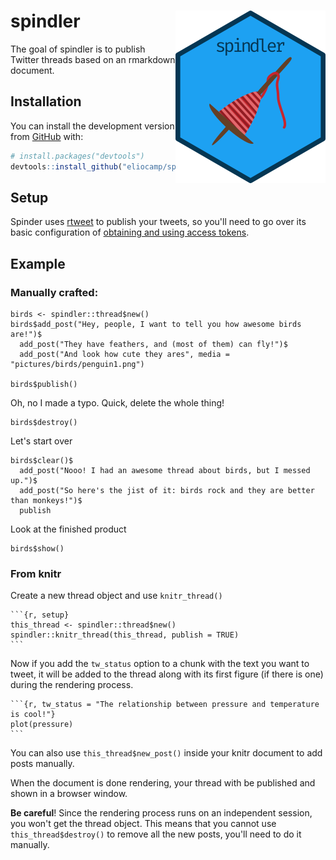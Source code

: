 
# spindler <img src='man/figures/logo.png' align="right" height="276" />

<!-- badges: start -->
<!-- badges: end -->

The goal of spindler is to publish Twitter threads based on an rmarkdown document. 

## Installation

You can install the development version from [GitHub](https://github.com) with:

<!-- the released version of spindler from [CRAN](https://CRAN.R-project.org) with:

``` r
install.packages("spindler")
```

And  --> 

``` r
# install.packages("devtools")
devtools::install_github("eliocamp/spindler")
```

## Setup

Spinder uses [rtweet](https://rtweet.info) to publish your tweets, so you'll need to 
go over its basic configuration of [obtaining and using access tokens](https://rtweet.info/articles/auth.html).

## Example

### Manually crafted:

```{r, eval=FALSE}
birds <- spindler::thread$new()
birds$add_post("Hey, people, I want to tell you how awesome birds are!")$
  add_post("They have feathers, and (most of them) can fly!")$
  add_post("And look how cute they ares", media = "pictures/birds/penguin1.png")

birds$publish()
```

Oh, no I made a typo. Quick, delete the whole thing!
```{r, eval=FALSE}
birds$destroy()
```

Let's start over

```{r, eval=FALSE}
birds$clear()$
  add_post("Nooo! I had an awesome thread about birds, but I messed up.")$
  add_post("So here's the jist of it: birds rock and they are better than monkeys!")$
  publish
```

Look at the finished product
```{r, eval=FALSE}
birds$show()
```

### From knitr

Create a new thread object and use `knitr_thread()` 

````
```{r, setup}
this_thread <- spindler::thread$new()
spindler::knitr_thread(this_thread, publish = TRUE)
```
````

Now if you add the `tw_status` option to a chunk with the text you want to tweet, 
it will be added to the thread along with its first figure (if there is one) during
the rendering process.

````
```{r, tw_status = "The relationship between pressure and temperature is cool!"}
plot(pressure)
```
````

You can also use `this_thread$new_post()` inside your knitr document to add posts 
manually. 

When the document is done rendering, your thread with be published and shown in a 
browser window. 

**Be careful**! Since the rendering process runs on an independent session, you won't
get the thread object. This means that you cannot use `this_thread$destroy()` to 
remove all the new posts, you'll need to do it manually.
